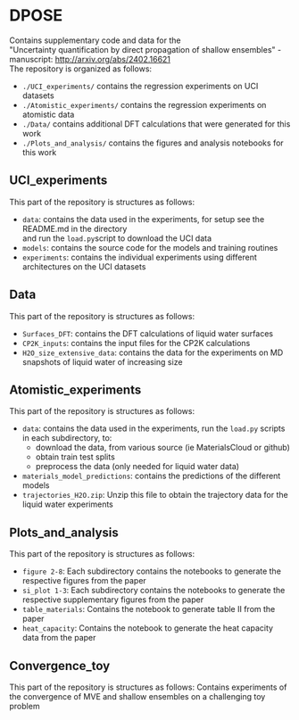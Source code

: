 # DPOSE
Contains supplementary code and data for the \
"Uncertainty quantification by direct propagation of shallow ensembles" - manuscript: http://arxiv.org/abs/2402.16621 \
The repository is organized as follows:
- `./UCI_experiments/` contains the regression experiments on UCI datasets
- `./Atomistic_experiments/` contains the regression experiments on atomistic data
- `./Data/` contains additional DFT calculations that were generated for this work
- `./Plots_and_analysis/` contains the figures and analysis notebooks for this work

## UCI_experiments
This part of the repository is structures as follows:
- `data`: contains the data used in the experiments, for setup see the README.md in the directory\
and run the `load.py`script to download the UCI data
- `models`: contains the source code for the models and training routines
- `experiments`: contains the individual experiments using different architectures on the UCI datasets

## Data
This part of the repository is structures as follows:
- `Surfaces_DFT`: contains the DFT calculations of liquid water surfaces
- `CP2K_inputs`: contains the input files for the CP2K calculations
- `H2O_size_extensive_data`: contains the data for the experiments on MD snapshots of liquid water of increasing size

## Atomistic_experiments
This part of the repository is structures as follows:
- `data`: contains the data used in the experiments, run the `load.py` scripts in each subdirectory, to:
    - download the data, from various source (ie MaterialsCloud or github)
    - obtain train test splits
    - preprocess the data (only needed for liquid water data)
- `materials_model_predictions`: contains the predictions of the different models
- `trajectories_H2O.zip`: Unzip this file to obtain the trajectory data for the liquid water experiments

## Plots_and_analysis
This part of the repository is structures as follows:
- `figure 2-8`: Each subdirectory contains the notebooks to generate the respective figures from the paper
- `si_plot 1-3`: Each subdirectory contains the notebooks to generate the respective supplementary figures from the paper
- `table_materials`: Contains the notebook to generate table II from the paper
- `heat_capacity`: Contains the notebook to generate the heat capacity data from the paper

## Convergence_toy
This part of the repository is structures as follows:
Contains experiments of the convergence of MVE and shallow ensembles on a challenging toy problem
